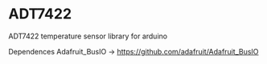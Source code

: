 # ADT7422
ADT7422 temperature sensor library for arduino 

Dependences Adafruit_BusIO -> https://github.com/adafruit/Adafruit_BusIO
